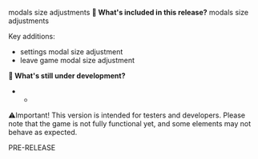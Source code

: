 modals size adjustments
**🔧 What's included in this release?**
modals size adjustments

Key additions: 
- settings modal size adjustment
- leave game modal size adjustment

**🚧 What's still under development?**
- -

⚠️Important! This version is intended for testers and developers. Please note that the game is not fully functional yet, and some elements may not behave as expected.

PRE-RELEASE
